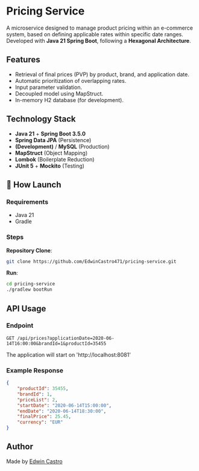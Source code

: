 # Pricing Service

A microservice designed to manage product pricing within an e-commerce system, 
based on defining applicable rates within specific date ranges. 
Developed with **Java 21 Spring Boot**, following a **Hexagonal Architecture**.

## Features

- Retrieval of final prices (PVP) by product, brand, and application date.
- Automatic prioritization of overlapping rates.
- Input parameter validation.
- Decoupled model using MapStruct.
- In-memory H2 database (for development).

## Technology Stack
- **Java 21** + **Spring Boot 3.5.0**
- **Spring Data JPA** (Persistence)
- **(Development)** / **MySQL** (Production)
- **MapStruct** (Object Mapping)
- **Lombok** (Boilerplate Reduction)
- **JUnit 5** + **Mockito** (Testing)


## 🚀 How Launch

### Requirements
- Java 21
- Gradle

### Steps
**Repository Clone**:
```bash
git clone https://github.com/EdwinCastro471/pricing-service.git
```
**Run**:
```bash
cd pricing-service
./gradlew bootRun
```
## API Usage
### Endpoint
```http
GET /api/prices?applicationDate=2020-06-14T16:00:00&brandId=1&productId=35455
```
The application will start on 'http://localhost:8081'

### Example Response
```json
{
    "productId": 35455,
    "brandId": 1,
    "priceList": 2,
    "startDate": "2020-06-14T15:00:00",
    "endDate": "2020-06-14T18:30:00",
    "finalPrice": 25.45,
    "currency": "EUR"
}
```

## Author
Made ️by [Edwin Castro](https://github.com/EdwinCastro471)